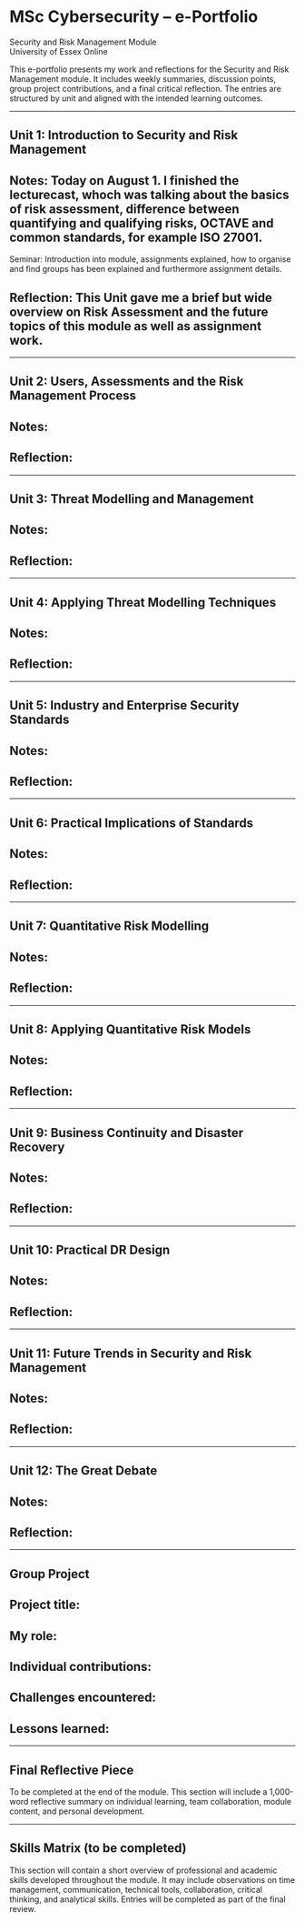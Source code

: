 # MSc Cybersecurity – e-Portfolio  
Security and Risk Management Module  
University of Essex Online

This e-portfolio presents my work and reflections for the Security and Risk Management module. It includes weekly summaries, discussion points, group project contributions, and a final critical reflection. The entries are structured by unit and aligned with the intended learning outcomes.

---

## Unit 1: Introduction to Security and Risk Management  
Notes:  Today on August 1. I finished the lecturecast, whoch was talking about the basics of risk assessment, difference between quantifying and qualifying risks, OCTAVE and common standards, for example ISO 27001.
-  
Seminar: Introduction into module, assignments explained, how to organise and find groups has been explained and furthermore assignment details.

Reflection:  This Unit gave me a brief but wide overview on Risk Assessment and the future topics of this module as well as assignment work.
-  

---

## Unit 2: Users, Assessments and the Risk Management Process  
Notes:  
-  

Reflection:  
-  

---

## Unit 3: Threat Modelling and Management  
Notes:  
-  

Reflection:  
-  

---

## Unit 4: Applying Threat Modelling Techniques  
Notes:  
-  

Reflection:  
-  

---

## Unit 5: Industry and Enterprise Security Standards  
Notes:  
-  

Reflection:  
-  

---

## Unit 6: Practical Implications of Standards  
Notes:  
-  

Reflection:  
-  

---

## Unit 7: Quantitative Risk Modelling  
Notes:  
-  

Reflection:  
-  

---

## Unit 8: Applying Quantitative Risk Models  
Notes:  
-  

Reflection:  
-  

---

## Unit 9: Business Continuity and Disaster Recovery  
Notes:  
-  

Reflection:  
-  

---

## Unit 10: Practical DR Design  
Notes:  
-  

Reflection:  
-  

---

## Unit 11: Future Trends in Security and Risk Management  
Notes:  
-  

Reflection:  
-  

---

## Unit 12: The Great Debate  
Notes:  
-  

Reflection:  
-  

---

## Group Project  
Project title:  
-  

My role:  
-  

Individual contributions:  
-  

Challenges encountered:  
-  

Lessons learned:  
-  

---

## Final Reflective Piece  
To be completed at the end of the module. This section will include a 1,000-word reflective summary on individual learning, team collaboration, module content, and personal development.

---

## Skills Matrix (to be completed)  
This section will contain a short overview of professional and academic skills developed throughout the module. It may include observations on time management, communication, technical tools, collaboration, critical thinking, and analytical skills. Entries will be completed as part of the final review.
